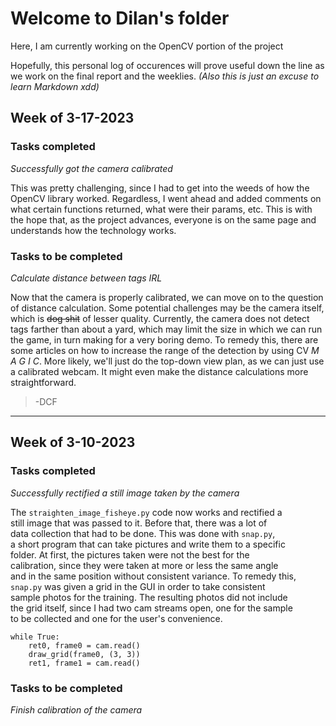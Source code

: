 # Welcome to Dilan's folder

Here, I am currently working on the OpenCV portion of the project

Hopefully, this personal log of occurences will prove useful down the line as we work on the final report and the weeklies. *(Also this is just an excuse to learn Markdown xdd)*  

## Week of 3-17-2023

### Tasks completed
*Successfully got the camera calibrated*  

This was pretty challenging, since I had to get into the weeds of how the OpenCV library worked. Regardless, I went ahead and added comments on what certain functions returned, what were their params, etc. This is with the hope that, as the project advances, everyone is on the same page and understands how the technology works.  

### Tasks to be completed
*Calculate distance between tags IRL*  

Now that the camera is properly calibrated, we can move on to the question of distance calculation. Some potential challenges may be the camera itself, which is ~~dog shit~~ of lesser quality. Currently, the camera does not detect tags farther than about a yard, which may limit the size in which we can run the game, in turn making for a very boring demo. To remedy this, there are some articles on how to increase the range of the detection by using CV *M A G I C*. More likely, we'll just do the top-down view plan, as we can just use a calibrated webcam. It might even make the distance calculations more straightforward.

> -DCF  

---

## Week of 3-10-2023

### Tasks completed
*Successfully rectified a still image taken by the camera*  

The `straighten_image_fisheye.py` code now works and rectified a  
still image that was passed to it. Before that, there was a lot of  
data collection that had to be done. This was done with `snap.py`,  
a short program that can take pictures and write them to a specific  
folder. At first, the pictures taken were not the best for the  
calibration, since they were taken at more or less the same angle  
and in the same position without consistent variance. To remedy this,  
`snap.py` was given a grid in the GUI in order to take consistent  
sample photos for the training. The resulting photos did not include  
the grid itself, since I had two cam streams open, one for the sample  
to be collected and one for the user's convenience.  
  
```
while True:
    ret0, frame0 = cam.read()
    draw_grid(frame0, (3, 3))
    ret1, frame1 = cam.read()
```

### Tasks to be completed
*Finish calibration of the camera*  